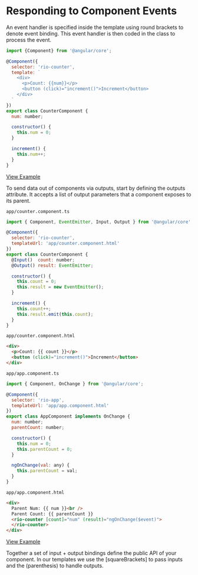 # Responding to Component Events

An event handler is specified inside the template using round brackets to denote event binding. This event handler is then coded in the class to process the event.

```js
import {Component} from '@angular/core';

@Component({
  selector: 'rio-counter',
  template: `
    <div>
      <p>Count: {{num}}</p>
      <button (click)="increment()">Increment</button>
    </div>
  `
})
export class CounterComponent {
  num: number;

  constructor() {
    this.num = 0;
  }

  increment() {
    this.num++;
  }
}
```

[View Example](http://plnkr.co/edit/l4FweMxodN8I26OeqhGH?p=preview)

To send data out of components via outputs, start by defining the outputs attribute. It accepts a list of output parameters that a component exposes to its parent.

`app/counter.component.ts`
```js
import { Component, EventEmitter, Input, Output } from '@angular/core';

@Component({
  selector: 'rio-counter',
  templateUrl: 'app/counter.component.html'
})
export class CounterComponent {
  @Input()  count: number;
  @Output() result: EventEmitter;

  constructor() {
    this.count = 0;
    this.result = new EventEmitter();
  }

  increment() {
    this.count++;
    this.result.emit(this.count);
  }
}
```

`app/counter.component.html`
```html
<div>
  <p>Count: {{ count }}</p>
  <button (click)="increment()">Increment</button>
</div>
```

`app/app.component.ts`
```js
import { Component, OnChange } from '@angular/core';

@Component({
  selector: 'rio-app',
  templateUrl: 'app/app.component.html'
})
export class AppComponent implements OnChange {
  num: number;
  parentCount: number;

  constructor() {
    this.num = 0;
    this.parentCount = 0;
  }

  ngOnChange(val: any) {
    this.parentCount = val;
  }
}
```

`app/app.component.html`
```html
<div>
  Parent Num: {{ num }}<br />
  Parent Count: {{ parentCount }}
  <rio-counter [count]="num" (result)="ngOnChange($event)">
  </rio-counter>
</div>
```

[View Example](http://plnkr.co/edit/fYgi05?p=preview)

Together a set of input + output bindings define the public API of your component. In our templates we use the [squareBrackets] to pass inputs and the (parenthesis) to handle outputs.
